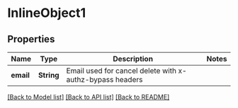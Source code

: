 # InlineObject1

## Properties
Name | Type | Description | Notes
------------ | ------------- | ------------- | -------------
**email** | **String** | Email used for cancel delete with x-authz-bypass headers | 

[[Back to Model list]](../README.md#documentation-for-models) [[Back to API list]](../README.md#documentation-for-api-endpoints) [[Back to README]](../README.md)


